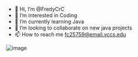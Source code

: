 - 👋 Hi, I’m @FredyCrC
- 👀 I’m interested in Coding
- 🌱 I’m currently learning Java
- 💞️ I’m looking to collaborate on new java projects
- 📫 How to reach me fc25759@email.vccs.edu

![image](https://github.com/FredyCrC/FredyCrC/assets/164213267/9a5153b9-a17c-4b35-a09c-3bed95916ab6)

<!---
FredyCrC/FredyCrC is a ✨ special ✨ repository because its `README.md` (this file) appears on your GitHub profile.
You can click the Preview link to take a look at your changes.
--->
